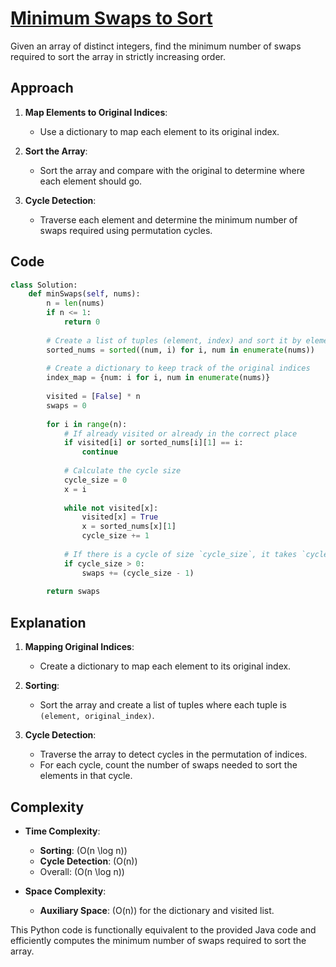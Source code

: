 # [Minimum Swaps to Sort](https://www.geeksforgeeks.org/problems/minimum-swaps/1)

Given an array of distinct integers, find the minimum number of swaps required to sort the array in strictly increasing order.

## Approach

1. **Map Elements to Original Indices**:
   - Use a dictionary to map each element to its original index.
   
2. **Sort the Array**:
   - Sort the array and compare with the original to determine where each element should go.

3. **Cycle Detection**:
   - Traverse each element and determine the minimum number of swaps required using permutation cycles.

## Code

```python
class Solution:
    def minSwaps(self, nums):
        n = len(nums)
        if n <= 1:
            return 0
        
        # Create a list of tuples (element, index) and sort it by element
        sorted_nums = sorted((num, i) for i, num in enumerate(nums))
        
        # Create a dictionary to keep track of the original indices
        index_map = {num: i for i, num in enumerate(nums)}
        
        visited = [False] * n
        swaps = 0
        
        for i in range(n):
            # If already visited or already in the correct place
            if visited[i] or sorted_nums[i][1] == i:
                continue
            
            # Calculate the cycle size
            cycle_size = 0
            x = i
            
            while not visited[x]:
                visited[x] = True
                x = sorted_nums[x][1]
                cycle_size += 1
            
            # If there is a cycle of size `cycle_size`, it takes `cycle_size - 1` swaps
            if cycle_size > 0:
                swaps += (cycle_size - 1)
        
        return swaps
```

## Explanation

1. **Mapping Original Indices**:
   - Create a dictionary to map each element to its original index.

2. **Sorting**:
   - Sort the array and create a list of tuples where each tuple is `(element, original_index)`.

3. **Cycle Detection**:
   - Traverse the array to detect cycles in the permutation of indices.
   - For each cycle, count the number of swaps needed to sort the elements in that cycle.

## Complexity

- **Time Complexity**:
  - **Sorting**: \(O(n \log n)\)
  - **Cycle Detection**: \(O(n)\)
  - Overall: \(O(n \log n)\)

- **Space Complexity**:
  - **Auxiliary Space**: \(O(n)\) for the dictionary and visited list.

This Python code is functionally equivalent to the provided Java code and efficiently computes the minimum number of swaps required to sort the array.
